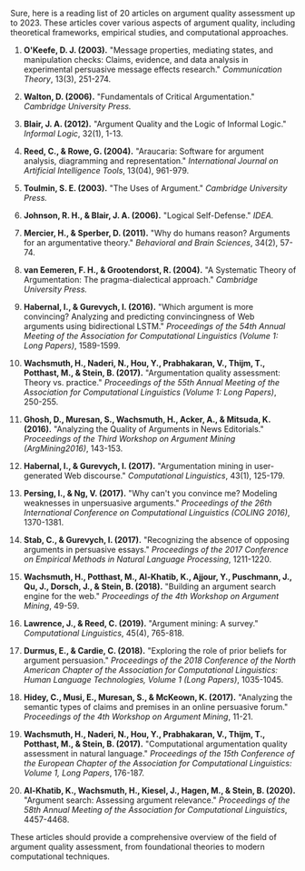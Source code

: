 Sure, here is a reading list of 20 articles on argument quality assessment up to 2023. These articles cover various aspects of argument quality, including theoretical frameworks, empirical studies, and computational approaches.

1. **O'Keefe, D. J. (2003).** "Message properties, mediating states, and manipulation checks: Claims, evidence, and data analysis in experimental persuasive message effects research." *Communication Theory*, 13(3), 251-274.

2. **Walton, D. (2006).** "Fundamentals of Critical Argumentation." *Cambridge University Press.*

3. **Blair, J. A. (2012).** "Argument Quality and the Logic of Informal Logic." *Informal Logic*, 32(1), 1-13.

4. **Reed, C., & Rowe, G. (2004).** "Araucaria: Software for argument analysis, diagramming and representation." *International Journal on Artificial Intelligence Tools*, 13(04), 961-979.

5. **Toulmin, S. E. (2003).** "The Uses of Argument." *Cambridge University Press.*

6. **Johnson, R. H., & Blair, J. A. (2006).** "Logical Self-Defense." *IDEA.*

7. **Mercier, H., & Sperber, D. (2011).** "Why do humans reason? Arguments for an argumentative theory." *Behavioral and Brain Sciences*, 34(2), 57-74.

8. **van Eemeren, F. H., & Grootendorst, R. (2004).** "A Systematic Theory of Argumentation: The pragma-dialectical approach." *Cambridge University Press.*

9. **Habernal, I., & Gurevych, I. (2016).** "Which argument is more convincing? Analyzing and predicting convincingness of Web arguments using bidirectional LSTM." *Proceedings of the 54th Annual Meeting of the Association for Computational Linguistics (Volume 1: Long Papers)*, 1589-1599.

10. **Wachsmuth, H., Naderi, N., Hou, Y., Prabhakaran, V., Thijm, T., Potthast, M., & Stein, B. (2017).** "Argumentation quality assessment: Theory vs. practice." *Proceedings of the 55th Annual Meeting of the Association for Computational Linguistics (Volume 1: Long Papers)*, 250-255.

11. **Ghosh, D., Muresan, S., Wachsmuth, H., Acker, A., & Mitsuda, K. (2016).** "Analyzing the Quality of Arguments in News Editorials." *Proceedings of the Third Workshop on Argument Mining (ArgMining2016)*, 143-153.

12. **Habernal, I., & Gurevych, I. (2017).** "Argumentation mining in user-generated Web discourse." *Computational Linguistics*, 43(1), 125-179.

13. **Persing, I., & Ng, V. (2017).** "Why can't you convince me? Modeling weaknesses in unpersuasive arguments." *Proceedings of the 26th International Conference on Computational Linguistics (COLING 2016)*, 1370-1381.

14. **Stab, C., & Gurevych, I. (2017).** "Recognizing the absence of opposing arguments in persuasive essays." *Proceedings of the 2017 Conference on Empirical Methods in Natural Language Processing*, 1211-1220.

15. **Wachsmuth, H., Potthast, M., Al-Khatib, K., Ajjour, Y., Puschmann, J., Qu, J., Dorsch, J., & Stein, B. (2018).** "Building an argument search engine for the web." *Proceedings of the 4th Workshop on Argument Mining*, 49-59.

16. **Lawrence, J., & Reed, C. (2019).** "Argument mining: A survey." *Computational Linguistics*, 45(4), 765-818.

17. **Durmus, E., & Cardie, C. (2018).** "Exploring the role of prior beliefs for argument persuasion." *Proceedings of the 2018 Conference of the North American Chapter of the Association for Computational Linguistics: Human Language Technologies, Volume 1 (Long Papers)*, 1035-1045.

18. **Hidey, C., Musi, E., Muresan, S., & McKeown, K. (2017).** "Analyzing the semantic types of claims and premises in an online persuasive forum." *Proceedings of the 4th Workshop on Argument Mining*, 11-21.

19. **Wachsmuth, H., Naderi, N., Hou, Y., Prabhakaran, V., Thijm, T., Potthast, M., & Stein, B. (2017).** "Computational argumentation quality assessment in natural language." *Proceedings of the 15th Conference of the European Chapter of the Association for Computational Linguistics: Volume 1, Long Papers*, 176-187.

20. **Al-Khatib, K., Wachsmuth, H., Kiesel, J., Hagen, M., & Stein, B. (2020).** "Argument search: Assessing argument relevance." *Proceedings of the 58th Annual Meeting of the Association for Computational Linguistics*, 4457-4468.

These articles should provide a comprehensive overview of the field of argument quality assessment, from foundational theories to modern computational techniques.